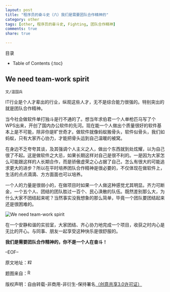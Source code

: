 ```yaml
---
layout: post
title: "程序员的奋斗史（六）我们是需要团队合作精神的"
category: other
tags: [other, 程序员的奋斗史, Fighting, 团队合作精神]
comments: true
share: true

---
```



目录

* Table of Contents
{:toc}

## We need team-work spirit ##

`文/温国兵`

IT行业是个人才辈出的行业，纵观这些人才，无不是综合能力很强的。特别突出的就是团队合作精神。

当今社会做软件单打独斗是行不通的了。想当年求伯君一个人单枪匹马写了个WPS出来，开创了国内办公软件的先河。现在能一个人做出个质量很好的软件基本上是不可能，除非你是旷世奇才。做软件就像蚂蚁搬骨头，软件似骨头，我们如蚂蚁，只有大家齐心协力，才能把骨头运到自己温暖的被窝。

在身边不乏夸夸其谈，及其强调个人主义之人，做出个东西就到处炫耀，以为自己很了不起。这是做软件之大忌，如果长期这样对自己是很不利的。一是因为大家怎么可能跟这样的人长期合作，而是骄傲虚荣之心占据了自己，怎么有很大的可能追求更大的进步？所以在平时培养团队合作精神是很必要的，不仅体现在做软件上，生活的点点滴滴、方方面面也可以培养。

一个人的力量是很弱小的，在做项目时如果一个人做这种感觉尤其明显。齐力可断金，一个五个人、团结的团队胜过一百个、民心涣散的队伍。既然差别那么大，为什么大家不团结起来呢？当然事实没我想象的那么简单，毕竟一个团队要团结起来还是很困难的。

![We need team-work spirit](http://i.imgur.com/phGMWUO.jpg)

在一个安静和谐的实验室，大家团结、齐心协力地完成一个项目，收获之时内心是无比的开心。与同事、朋友一起享受这种快乐是很舒服的。

**我们是需要团队合作精神的，你不是一个人在奋斗！**

–EOF–

原文地址：<a href="http://blog.csdn.net/justdb/article/details/7776919" target="_blank"><img src="http://i.imgur.com/BROigUO.jpg" title="程序员的奋斗史（六）我们是需要团队合作精神的" height="16px" width="16px" border="0" alt="程序员的奋斗史（六）我们是需要团队合作精神的" /></a>

题图来自：<a href="http://www.conocophillips.com/Pages/default.aspx" target="_blank"><img src="http://i.imgur.com/N5KoNMw.png" title="Robin's Blog" border="0" alt="Robin's Blog" height="16px" width="16px" /></a>

版权声明：自由转载-非商用-非衍生-保持署名<a href="http://creativecommons.org/licenses/by-nc-nd/3.0/deed.zh" target="_blank">（创意共享3.0许可证）</a>

